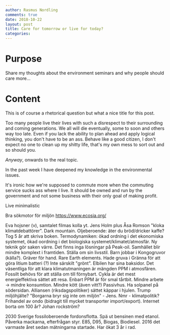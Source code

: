 ```yaml
---
author: Rasmus Nordling
comments: true
date: 2018-10-22
layout: post
title: Care for tomorrow or live for today?
categories:
---
```


# Purpose

Share my thoughts about the environment seminars and why people should care more...

# Content

This is of course a rhetorical question but what a nice title for this post.

Too many people live their lives with such a disrespect to their surrounding and coming generations. We all will die eventually, some to soon and others way too late. Even if you lack the ability to plan ahead and apply logical thinking, you don't have to be an ass. Behave like a good citizen, I don't expect no one to clean up my shitty life, that's my own mess to sort out and so should you.

*Anyway*, onwards to the real topic.



In the past week I have deepened my knowledge in the environmental issues.

It's ironic how we're supposed to commute more when the commuting service sucks ass where I live. It should be owned and run by the government and not some business with their only goal of making profit.

Live minimalistic

Bra sökmotor för miljön https://www.ecosia.org/

Eva hojsner (v), samtalet filmas kolla yt. Jens Holm plus Åsa Romson "kloka klimatdebattörer". Dark mountain.
Oljeberoende: äter du bröd/dricker kaffe?
Tog 5 år att skriva boken. Termodynamiken: ökad ordning i det ekonomiska systemet, ökad oordning i det biologiska systemet/klimatet/atmosfär. Ny teknik gör saken värre. Det finns inga lösningar på Peak-oil. Samhället blir mindre komplext i framtiden. Ställa om sin livsstil. Barn jobbar i Kongogruvor (källa?). Gräver för hand. Rare Earth elements. Hade gruva i Gränna för att göra litium batteri (?) Inte särskilt "grönt". Elbilen har sina baksidor. Det väsentliga för att klara klimatutmaningen är mängden PPM i atmosfären. Fossilt behövs för att ställa om till förnybart. Cykla är det mest energieffektiva sättet att resa. Enbart PPM är för smal tårtbit. Mindre arbete -> mindre konsumtion. Mindre kött (även vitt?) Passivhus. Ha solpanel på södersidan. Alliansen (riksdagspolitiker) sättet käppar i hjulen. Trump miljöhjälte? "Borgarna bryr sig inte om miljön" - Jens. Nmr - klimatpolitik? Frihandel av ondo (bidragit till mycket transporter import/export). Internet borta om 100 år? Johan rockström?

2030 Sverige fossiloberoende fordonsflotta. Spä ut bensinen med etanol. Påverka mackarna, efterfrågan styr. E85, D95, Biogas, Biodiesel. 2016 det varmaste året sedan mätningarna startade. Har ökat 3 år i rad.